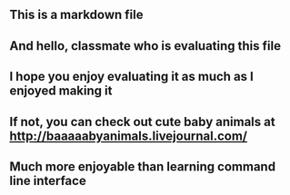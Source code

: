 ## This is a markdown file
## And hello, classmate who is evaluating this file
## I hope you enjoy evaluating it as much as I enjoyed making it
## If not, you can check out cute baby animals at http://baaaaabyanimals.livejournal.com/
## Much more enjoyable than learning command line interface 
